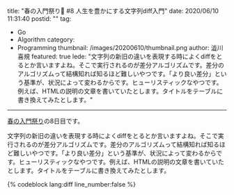 title: "春の入門祭り🌸 #8 人生を豊かにする文字列diff入門"
date: 2020/06/10 11:31:40
postid: ""
tag:
  - Go
  - Algorithm
category:
  - Programming
thumbnail: /images/20200610/thumbnail.png
author: 澁川喜規
featured: true
lede: "文字列の新旧の違いを表現する時によくdiffをとるとか言いますよね。そこで実行されるのが差分アルゴリズムです。差分のアルゴリズムって結構知れば知るほど難しいやつです。「より良い差分」という基準が、状況によって変わるからです。ヒューリスティックなやつです。例えば、HTMLの説明の文章を書いていたとします。タイトルをテーブルに書き換えてみたとします。"
---

[春の入門祭り](https://future-architect.github.io/articles/20200529/)の8日目です。


文字列の新旧の違いを表現する時によくdiffをとるとか言いますよね。そこで実行されるのが差分アルゴリズムです。差分のアルゴリズムって結構知れば知るほど難しいやつです。「より良い差分」という基準が、状況によって変わるからです。ヒューリスティックなやつです。例えば、HTMLの説明の文章を書いていたとします。タイトルをテーブルに書き換えてみたとします。

{% codeblock lang:diff line_number:false %}
<title>
{% endcodeblock %}

どちらの差分の方がわかりやすいでしょうか？

{% codeblock lang:diff line_number:false %}
- <title>
+ <table>
{% endcodeblock %}


{% codeblock lang:diff line_number:false %}
  <t
- it
+ ab
  le>
{% endcodeblock %}


どちらも間違ってはおらず、この差分を元にパッチを当てたりも可能です。ただ、読んだ時の読みやすさが違います。

これはもちろん前者と答える人の方が多いでしょう。だって、タグという意味の塊が維持されていますからね。
これは究極的にはわかりやすいdiffというのは「意味」を理解しないと作れないということを意味します。これがdiffは簡単なようで難しいと書いた理由です。もちろん、ほどほどの工数で、ほどほどの見た目のdiffも作成可能です。

案件の中で「とりあえず差分を」となるとあまり細かい部分まで詰めきれないことが多いと思います。差分の表示の質はどちらかというと、「あれば嬉しい」話で、「ないと困る」という線引きがしにくいものです。とりあえず出せてしまったらそこで試合終了になることも多いかも知れません。というか、そもそも差分アルゴリズムを案件で使おうという議論にもあまりならない気がします。

個人的には結構工夫しがいがあってお気に入りの差分アルゴリズムについて、それが何者であるか、どういう特製があって、どういう工夫ができるのかを紹介していきます。この説明では、Google製のdiff-match-patchのGo移植を元に説明していきますが、基本的な考え方は他の実装でも使えると思います。なお、このライブラリはdiff以外にmatchとpatchの機能もありますが、このエントリーではdiffのみを扱います。

# 差分検知では何が行われるのか？

さっそく、[差分を表示して](https://play.golang.org/p/c0kcz7IO0Op)みます。

```go
package main

import (
	"log"

	"github.com/sergi/go-diff/diffmatchpatch"
)

const (
	text1 = "github.com/mattn_jp/go-sqlite3"
	text2 = "github.com/shibukawa/nanogui-go"
)

func main() {
	dmp := diffmatchpatch.New()

	diffs := dmp.DiffMain(text1, text2, false)
	
	log.Println(diffs)
}
```

``[{Equal github.com/} {Delete m} {Insert shibuk}]``みたいなテキストで出力されますが、手動でdiffコマンド的に出力をわかりやすく表示すると以下のようになります。

{% codeblock lang:diff line_number:false %}
  github.com/
- m
+ shibuk
  a
- tt
+ wa/
  n
- _jp/
+ anogui-
  go
- -sqlite3
{% endcodeblock %}



結果のdiffsは差分のリストで、文字列片ごとに、Equal/Insert/Deleteのフラグ(Type)がついたものです。

```go
type Diff struct {
    Type Operation
    Text string
}
```

差分アルゴリズムがやっていることは、この編集リストを作るのがお仕事です。ちなみに、このEqualとInsertだけをピックアップして文字列を結合すれば新しい文字列が、EqualとDeleteだけをピックアップすると古い文字列になります。

文章を編集するアクションのリストなので、ここから[レーベンシュタイン距離を計算](https://play.golang.org/p/hj2ekE8Rtjd)することもできます。diff-match-patchのライブラリではまさにその関数が提供されています。レーベンシュタイン距離はInsertやDeleteが多いほどスコアが上がるアルゴリズムで、単語同士の距離を計算できます。

```go
log.Println(dmp.DiffLevenshtein(diffs))
// output: 24
```

レーベンシュタイン距離を使うと、ユーザーが入力したコマンドが、利用可能なコマンドリストのどれにもマッチしないときに、一番近いコマンド名を出して「これを入力しようとしたんでしょうか？」と聞くことができます。

## 出力部分の補助関数

diffの結果を加工する関数がいくつか提供されています。HTMLにしたり、カラーコード付きでコンソール出力したり、diffから元のテキストを復元したり、diffのテキストのように出力したり・・・

```go
func (dmp *DiffMatchPatch) DiffPrettyHtml(diffs []Diff) string
func (dmp *DiffMatchPatch) DiffPrettyText(diffs []Diff) string
func (dmp *DiffMatchPatch) DiffText1(diffs []Diff) string
func (dmp *DiffMatchPatch) DiffText2(diffs []Diff) string
func (dmp *DiffMatchPatch) DiffToDelta(diffs []Diff) string
```

## 基本の検知ロジックのカスタマイズ

マッチを探す文字数の範囲やコスト計算のパラメータ調整は構造体の属性をいじると行えます。diff以外のmatchとpatch用のパラメータもあります。とはいえ、これだけで「見やすいdiff」を作り出すのは難しいと思います。そのため、基本の差分ロジックの出力を後から変更していく方法をこのあと紹介します。

```go
type DiffMatchPatch struct {
    // Number of seconds to map a diff before giving up (0 for infinity).
    DiffTimeout time.Duration
    // Cost of an empty edit operation in terms of edit characters.
    DiffEditCost int
    // How far to search for a match (0 = exact location, 1000+ = broad match). A match this many characters away from the expected location will add 1.0 to the score (0.0 is a perfect match).
    MatchDistance int
    // When deleting a large block of text (over ~64 characters), how close do the contents have to be to match the expected contents. (0.0 = perfection, 1.0 = very loose).  Note that MatchThreshold controls how closely the end points of a delete need to match.
    PatchDeleteThreshold float64
    // Chunk size for context length.
    PatchMargin int
    // The number of bits in an int.
    MatchMaxBits int
    // At what point is no match declared (0.0 = perfection, 1.0 = very loose).
    MatchThreshold float64
}
```

# 後処理でのdiffの統合

最初のサンプルをみた時に、わかりにくかった原因は「細かすぎる」ことにありました。diff-match-patchはデフォルトではなるべく細かい差分を見つけようとします。ただ、それではわかりにくかったりするので、行ごとの差分になるようにしたり「編集リストをまとめて数を減らす」のが基本的なチューニングの方向性になります。

例えばこの差分は、Equalが2つ、DeleteとInsertが一つずつのリストになっています。

{% codeblock lang:diff line_number:false %}
  <t
- it
+ ab
  le>
{% endcodeblock %}



で、読みやすい方は、Equal要素はDeleteとInsertにそれぞれマージされています。

{% codeblock lang:diff line_number:false %}
- <title>
+ <table>
{% endcodeblock %}


diff-match-patchには、デフォルトのアルゴリズムで作成した編集リストを、ある程度まとめてわかりやすくする関数がいくつも提供されています。

```go
func (dmp *DiffMatchPatch) DiffCleanupEfficiency(diffs []Diff) []Diff
func (dmp *DiffMatchPatch) DiffCleanupMerge(diffs []Diff) []Diff
func (dmp *DiffMatchPatch) DiffCleanupSemantic(diffs []Diff) []Diff
func (dmp *DiffMatchPatch) DiffCleanupSemanticLossless(diffs []Diff) []Diff
```

それぞれ、異なる戦略でマージしようとします。[DiffCleanupEfficiency()](https://play.golang.org/p/xDf4MyftWgM)と[DiffCleanupSemantic()](https://play.golang.org/p/A9coFnr-LK8)の結果は次の通りです。他の二つはこの入力では変わりませんでした。


{% codeblock DiffCleanupEfficiency() lang:diff line_number:false %}
  github.com/
- mattn_jp/
+ shibukawa/nanogui-
  go
- -sqlite3
{% endcodeblock %}


{% codeblock DiffCleanupSemantic() lang:diff line_number:false %}
  github.com/
- mattn_jp/go-sqlite3
+ shibukawa/nanogui-go
{% endcodeblock %}



# 行単位のdiff

[複数行のテキスト](https://play.golang.org/p/6hQaDU230yT)を今までの関数に入れてみます。行頭に改行が来たり、テキストの中に来たり、まちまちです。そのまま色付きで表示してもなんかわかりにくい表示結果になりがちです。

何も考えずに複数行テキストを入れてみる

{% codeblock 何も考えずに複数行テキストを入れてみる lang:diff line_number:false %}
  github.com/
- mattn_jp/go-sqlite3
+ shibukawa/nanogui-go
  (改行)github.com/labstack/echo(改行)github.com/g
- orilla/mux
+ in-gonic/gin
  (改行)
{% endcodeblock %}



この結果をゴニョゴニョ直しても良いのですが、行単位でのdiffでは[今までとは違うメソッドを使って入力と出力をフィルター](https://play.golang.org/p/7PKXZXA3D2O)することで読みやすい差分出力を行うロジックが提供されています。


```go
package main

import (
	"log"

	"github.com/sergi/go-diff/diffmatchpatch"
)

const (
	text1 = "github.com/mattn_jp/go-sqlite3"
	text2 = "github.com/shibukawa/nanogui-go"
)

func main() {
	dmp := diffmatchpatch.New()
	a, b, c := dmp.DiffLinesToChars(text1, text2)
	diffs := dmp.DiffMain(a, b, false)
	diffs = dmp.DiffCharsToLines(diffs, c)

	log.Println(diffs)
}
```


{% codeblock lang:diff line_number:false %}
- Delete github.com/mattn_jp/go-sqlite3(改行)
+ Insert github.com/shibukawa/nanogui-go(改行)
  github.com/labstack/echo(改行)
- Delete github.com/gorilla/mux(改行)
+ Insert github.com/gin-gonic/gin(改行)
{% endcodeblock %}



見慣れたdiffが出てきましたね。

これ、何をしているかというと、入力のテキストを行単位にわけ、1行1文字となるように、前処理をしているのですよね。そして、最後に文字を行に戻しています。文字というのは、それ以上は分られない単位ですので、この前処理を行うことで行単位でのdiffが出力されるわけです。

# 応用編: GitHubのようなdiff

みなさんが見慣れているGitHubでは、行単位のdiffの中に、文字単位のdiffが入った出力が行われます。この出力の情報量は多く、長い行の一部が変更された場合などに力を発揮します。

これを実現するには既製のライブラリをそのまま使うだけではダメで、いろいろ後処理を加える必要があります。完成品は[こちら](https://github.com/shibukawa/cdiff/blob/master/diff.go#L141)にあります。

やっていることは単純で、diffsの差分の結果中で、Delete→Insertの順番に並んでいるところを見つけ、その差分を行内のdiffとして出力してあげればいけます。

なお、GitHubの場合は新旧の行番号を両方表示しているため、そこをエミュレーションするにはdiffsのテキストを解析し、新旧の行番号をカウントしてあげる必要があります。上記のコードでは[まずさいしょに](https://github.com/shibukawa/cdiff/blob/master/diff.go#L16)この処理を行っています。Equalなら両方の、Deleteなら旧の方のみ、Insertなら新の方のみの行カウンターをインクリメントする、みたいな感じですね。

これらの処理を組み合わせることで、次のような行単位差分と、その中のテキスト単位差分を出しつつ、新旧の行数を両方出す（unified形式）で出したのが次のスクリーンショットです。まあ、テキスト単位差分はもうちょっと何かしらの後処理はした方が良いですが、とりあえず実証実験ということで。

<img src="/images/20200610/99.png">

# まとめ

diffのアルゴリズムと応用について紹介しました。

diffってすごく人間臭いアルゴリズムだと思うんですよね。そもそもすべてがきちんと動いている・情報が把握されている場合にはあまり必要とされない。間違った時、間違いを見つけようとした時ほど役立つんですよね。フューチャーが扱うようなシステムでも必須要件に入ることはあまりないと思いますし、僕が前職でやっていたような社内SE業でも必ずしも必要とされない。でも、それを知っていると、もしユーザーが間違った時に「もしかしてこれじゃないですか？」「前回の設定との違いはこれですよ。間違いの原因はこの中にありますか？」みたいな親切なことができるんですよね。

「なくても困らないけど、あったら嬉しい」ものって、ほとんどの場合「付加価値」を提供するものです。diffアルゴリズムも自分が使える道具の中に入れておくと、いざと言う時に「最低限を満足するだけのシステム」から「すごく親切なシステム」にパワーアップできると思います。


# 関連記事

* [Goの標準ライブラリのコードリーディングのすすめ](https://future-architect.github.io/articles/20200310/)
* [Go Conferenceの📛を作る](https://future-architect.github.io/articles/20191203/)
* [Go Cloud#4 URLを編集するパッケージ](https://future-architect.github.io/articles/20191114/)

